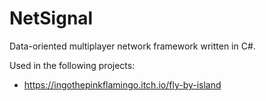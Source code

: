 # NetSignal
Data-oriented multiplayer network framework written in C#.

Used in the following projects:
 - https://ingothepinkflamingo.itch.io/fly-by-island


